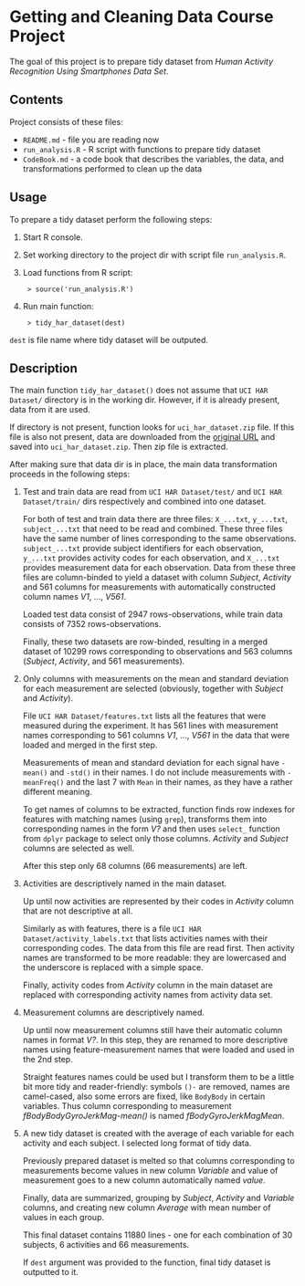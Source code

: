 Getting and Cleaning Data Course Project
========================================

The goal of this project is to prepare tidy dataset from *Human Activity Recognition Using Smartphones Data Set*.

## Contents

Project consists of these files:

- `README.md` - file you are reading now
- `run_analysis.R` - R script with functions to prepare tidy dataset
- `CodeBook.md` - a code book that describes the variables, the data, and transformations performed to clean up the data

## Usage

To prepare a tidy dataset perform the following steps:

1. Start R console.
2. Set working directory to the project dir with script file `run_analysis.R`.
3. Load functions from R script:

        > source('run_analysis.R')

4. Run main function:

        > tidy_har_dataset(dest)

  `dest` is file name where tidy dataset will be outputed.

## Description

The main function `tidy_har_dataset()` does not assume that `UCI HAR Dataset/` directory is in the working dir. However, if it is already present, data from it are used.

If directory is not present, function looks for `uci_har_dataset.zip` file. If this file is also not present, data are downloaded from the [original URL](https://d396qusza40orc.cloudfront.net/getdata%2Fprojectfiles%2FUCI%20HAR%20Dataset.zip) and saved into `uci_har_dataset.zip`. Then zip file is extracted.

After making sure that data dir is in place, the main data transformation proceeds in the following steps:

1. Test and train data are read from `UCI HAR Dataset/test/` and `UCI HAR Dataset/train/` dirs respectively and combined into one dataset.

    For both of test and train data there are three files: `X_...txt`, `y_...txt`, `subject_...txt` that need to be read and combined. These three files have the same number of lines corresponding to the same observations. `subject_...txt` provide subject identifiers for each observation, `y_...txt` provides activity codes for each observation, and `X_...txt` provides measurement data for each observation. Data from these three files are column-binded to yield a dataset with column *Subject*, *Activity* and 561 columns for measurements with automatically constructed column names *V1*, ..., *V561*.

    Loaded test data consist of 2947 rows-observations, while train data consists of 7352 rows-observations.

    Finally, these two datasets are row-binded, resulting in a merged dataset of 10299 rows corresponding to observations and 563 columns (*Subject*, *Activity*, and 561 measurements).

2. Only columns with measurements on the mean and standard deviation for each measurement are selected (obviously, together with *Subject* and *Activity*).

    File `UCI HAR Dataset/features.txt` lists all the features that were measured during the experiment. It has 561 lines with measurement names corresponding to 561 columns *V1*, ..., *V561* in the data that were loaded and merged in the first step.

    Measurements of mean and standard deviation for each signal have `-mean()` and `-std()` in their names. I do not include measurements with `-meanFreq()` and the last 7 with `Mean` in their names, as they have a rather different meaning.

    To get names of columns to be extracted, function finds row indexes for features with matching names (using `grep`), transforms them into corresponding names in the form *V?* and then uses `select_` function from `dplyr` package to select only those columns. *Activity* and *Subject* columns are selected as well.

    After this step only 68 columns (66 measurements) are left.

3. Activities are descriptively named in the main dataset.

    Up until now activities are represented by their codes in *Activity* column that are not descriptive at all.

    Similarly as with features, there is a file `UCI HAR Dataset/activity_labels.txt` that lists activities names with their corresponding codes. The data from this file are read first. Then activity names are transformed to be more readable: they are lowercased and the underscore is replaced with a simple space.

    Finally, activity codes from *Activity* column in the main dataset are replaced with corresponding activity names from activity data set.

4. Measurement columns are descriptively named.

    Up until now measurement columns still have their automatic column names in format *V?*. In this step, they are renamed to more descriptive names using feature-measurement names that were loaded and used in the 2nd step.

    Straight features names could be used but I transform them to be a little bit more tidy and reader-friendly: symbols `()-` are removed, names are camel-cased, also some errors are fixed, like `BodyBody` in certain variables.  Thus column corresponding to measurement *fBodyBodyGyroJerkMag-mean()* is named *fBodyGyroJerkMagMean*.

5. A new tidy dataset is created with the average of each variable for each activity and each subject. I selected long format of tidy data.

    Previously prepared dataset is melted so that columns corresponding to measurements become values in new column *Variable* and value of measurement goes to a new column automatically named  *value*.

    Finally, data are summarized, grouping by *Subject*, *Activity* and *Variable* columns, and creating new column *Average* with mean number of values in each group.

    This final dataset contains 11880 lines - one for each combination of 30 subjects, 6 activities and 66 measurements.

    If `dest` argument was provided to the function, final tidy dataset is outputted to it.
